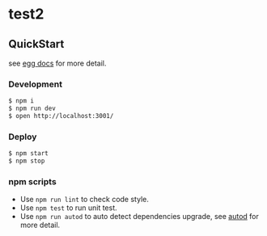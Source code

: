 # test2

## QuickStart

<!-- add docs here for user -->

see [egg docs][egg] for more detail.

### Development

```bash
$ npm i
$ npm run dev
$ open http://localhost:3001/
```

### Deploy

```bash
$ npm start
$ npm stop
```

### npm scripts

- Use `npm run lint` to check code style.
- Use `npm test` to run unit test.
- Use `npm run autod` to auto detect dependencies upgrade, see [autod](https://www.npmjs.com/package/autod) for more detail.

[egg]: https://eggjs.org
